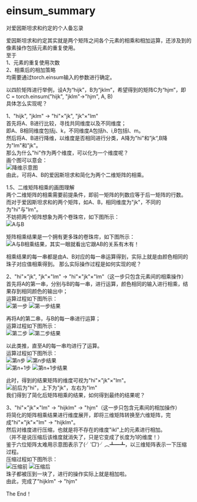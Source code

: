 # einsum_summary
对爱因斯坦求和约定的个人备忘录

爱因斯坦求和约定其实就是两个矩阵之间各个元素的相乘和相加运算，还涉及到的像素操作包括元素的重复使用。  
至于  
1、元素的重复使用次数  
2、相乘后的相加策略  
均需要通过torch.einsum输入的参数进行确定。  

以四阶矩阵进行举例，设A为“hijk”，B为“jklm”，希望得到的矩阵C为“hjm”，即  
C = torch.einsum("hijk", "jklm"->"hjm", A, B)  
具体怎么实现呢？  

1、"hijk", "jklm" -> "hi"×"jk", "jk"×"lm"  
首先将A、B进行比较，寻找共同维度以及不同维度；  
即A、B相同维度包括j、k，不同维度A包括h、i,B包括l、m。  
然后将A、B进行降维，以维度是否相同进行分类，A降为"hi"和”jk“,B降为"lm"和"jk"。  
那么为什么"hi"作为两个维度，可以化为一个维度呢？  
画个图可以意会：  
![降维示意图](/img/0.jpg)    
由此，可将A、B的爱因斯坦求和简化为两个二维矩阵的相乘。  

1.5、二维矩阵相乘的画图理解  
两个二维矩阵的相乘需要前提条件，即前一矩阵的列数应等于后一矩阵的行数。  
而对于爱因斯坦求和的两个矩阵，如A、B，相同维度为"jk"，不同的为"hi"与"lm"。  
不妨把两个矩阵想象为两个卷珠帘，如下图所示：  
![A与B](/img/2-1.jpg)  

矩阵相乘结果是一个拥有更多珠的卷珠帘，如下图所示：  
![A与B相乘结果，其实一眼就看出它跟AB的关系有木有！](/img/2-1-1.jpg)  

相乘结果的每一串都是由A、B对应的每一串运算得到，实际上就是由颜色相同的珠子对应值相乘得到。 
那么实际操作过程是如何实现的呢？  

2、"hi"×"jk", "jk"×"lm" -> "hi"×"jk"×"lm"（这一步只包含元素间的相乘操作）  
首先将A的第一串，分别与B的每一串，进行运算，颜色相同的输入进行相乘，结果存到相同颜色的输出中；  
运算过程如下图所示：  
![第一步](/img/2.jpg) ![第一步结果](/img/2-2-1.jpg)  

再将A的第二串，与B的每一串进行运算；  
运算过程如下图所示：  
![第二步](/img/3.jpg) ![第二步结果](/img/2-3-1.jpg)  

以此类推，直至A的每一串均进行了运算。  
运算过程如下图所示：  
![第n步](/img/4.jpg) ![第n步结果](/img/2-4-1.jpg)  
![第n+1步](/img/5.jpg) ![第n+1步结果](/img/2-5-1.jpg)  

此时，得到的结果矩阵的维度可视为"hi"×"jk"×"lm"。    
![前后为"hi"，上下为"jk"，左右为"lm"](/img/2-1-1.jpg)  
我们得到了简化后矩阵相乘的结果，如何得到最终的结果呢？  

3、"hi"×"jk"×"lm" -> "hijklm" -> "hjm"（这一步只包含元素间的相加操作）    
将简化的矩阵相乘结果进行维度展开，即将三维矩阵转换至六维矩阵，完成"hi"×"jk"×"lm" -> "hijklm"。  
然后对维度进行压缩，也就是将不存在的维度"ikl"上的元素进行相加。  
（并不是说压缩后该维度就消失了，只是它变成了长度为1的维度！）  
鉴于六位矩阵太难用示意图表示了(╯‵□′)╯︵┻━┻，以三维矩阵表示一下压缩过程。  
压缩过程如下图所示：  
![压缩前](/img/2-1.jpg) ![压缩后](/img/2-6.jpg)    
珠子都被压到一块了，进行的操作实际上就是相加啦。  
由此，完成了"hijklm" -> "hjm"  

The End！

